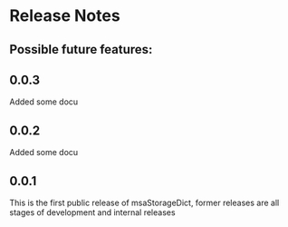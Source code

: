 # Release Notes
## Possible future features:

## 0.0.3
Added some docu

## 0.0.2
Added some docu

## 0.0.1

This is the first public release of msaStorageDict, former releases are all stages of development and internal releases


